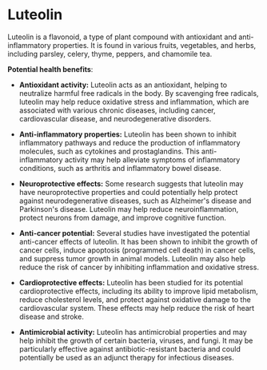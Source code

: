 # Luteolin

Luteolin is a flavonoid, a type of plant compound with antioxidant and anti-inflammatory properties. It is found in various fruits, vegetables, and herbs, including parsley, celery, thyme, peppers, and chamomile tea. 

**Potential health benefits**:

*  **Antioxidant activity:** Luteolin acts as an antioxidant, helping to neutralize harmful free radicals in the body. By scavenging free radicals, luteolin may help reduce oxidative stress and inflammation, which are associated with various chronic diseases, including cancer, cardiovascular disease, and neurodegenerative disorders.

*  **Anti-inflammatory properties:** Luteolin has been shown to inhibit inflammatory pathways and reduce the production of inflammatory molecules, such as cytokines and prostaglandins. This anti-inflammatory activity may help alleviate symptoms of inflammatory conditions, such as arthritis and inflammatory bowel disease.

*  **Neuroprotective effects:** Some research suggests that luteolin may have neuroprotective properties and could potentially help protect against neurodegenerative diseases, such as Alzheimer's disease and Parkinson's disease. Luteolin may help reduce neuroinflammation, protect neurons from damage, and improve cognitive function.

*  **Anti-cancer potential:** Several studies have investigated the potential anti-cancer effects of luteolin. It has been shown to inhibit the growth of cancer cells, induce apoptosis (programmed cell death) in cancer cells, and suppress tumor growth in animal models. Luteolin may also help reduce the risk of cancer by inhibiting inflammation and oxidative stress.

*  **Cardioprotective effects:** Luteolin has been studied for its potential cardioprotective effects, including its ability to improve lipid metabolism, reduce cholesterol levels, and protect against oxidative damage to the cardiovascular system. These effects may help reduce the risk of heart disease and stroke.

*  **Antimicrobial activity:** Luteolin has antimicrobial properties and may help inhibit the growth of certain bacteria, viruses, and fungi. It may be particularly effective against antibiotic-resistant bacteria and could potentially be used as an adjunct therapy for infectious diseases.
